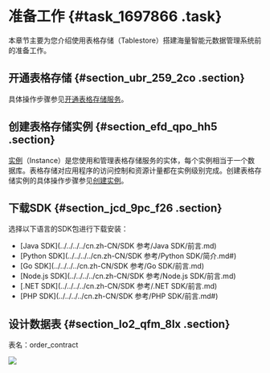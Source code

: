 # 准备工作 {#task_1697866 .task}

本章节主要为您介绍使用表格存储（Tablestore）搭建海量智能元数据管理系统前的准备工作。

## 开通表格存储 {#section_ubr_259_2co .section}

具体操作步骤参见[开通表格存储服务](../../../../cn.zh-CN/快速入门/开通表格存储服务.md#)。

## 创建表格存储实例 {#section_efd_qpo_hh5 .section}

[实例](../../../../cn.zh-CN/开发指南/基础概念/实例.md#)（Instance）是您使用和管理表格存储服务的实体，每个实例相当于一个数据库。表格存储对应用程序的访问控制和资源计量都在实例级别完成。创建表格存储实例的具体操作步骤参见[创建实例](../../../../cn.zh-CN/快速入门/创建实例.md#)。

## 下载SDK {#section_jcd_9pc_f26 .section}

选择以下语言的SDK包进行下载安装：

-   [Java SDK](../../../../cn.zh-CN/SDK 参考/Java SDK/前言.md)
-   [Python SDK](../../../../cn.zh-CN/SDK 参考/Python SDK/简介.md#)
-   [Go SDK](../../../../cn.zh-CN/SDK 参考/Go SDK/前言.md)
-   [Node.js SDK](../../../../cn.zh-CN/SDK 参考/Node.js SDK/前言.md)
-   [.NET SDK](../../../../cn.zh-CN/SDK 参考/.NET SDK/前言.md)
-   [PHP SDK](../../../../cn.zh-CN/SDK 参考/PHP SDK/前言.md#)

## 设计数据表 {#section_lo2_qfm_8lx .section}

表名：order\_contract

![](http://static-aliyun-doc.oss-cn-hangzhou.aliyuncs.com/assets/img/1345481/156584894155427_zh-CN.png)

